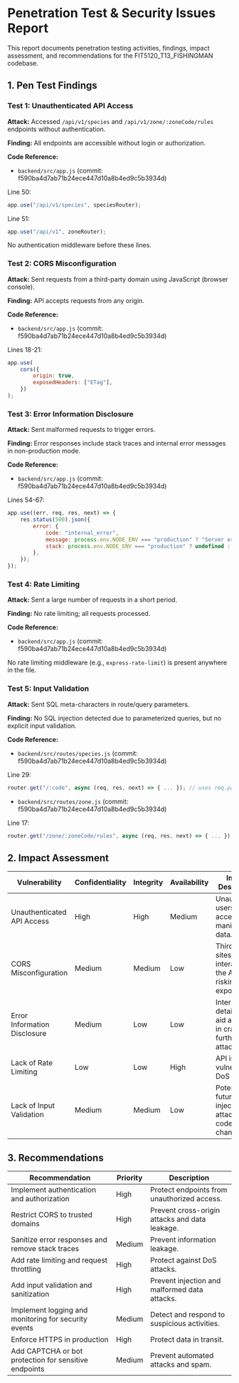 
# Penetration Test & Security Issues Report

This report documents penetration testing activities, findings, impact assessment, and recommendations for the FIT5120_T13_FISHINGMAN codebase.

## 1. Pen Test Findings


### Test 1: Unauthenticated API Access

**Attack:** Accessed `/api/v1/species` and `/api/v1/zone/:zoneCode/rules` endpoints without authentication.

**Finding:** All endpoints are accessible without login or authorization.

**Code Reference:**

- `backend/src/app.js` (commit: f590ba4d7ab71b24ece447d10a8b4ed9c5b3934d)

Line 50:
```js
app.use("/api/v1/species", speciesRouter);
```

Line 51:
```js
app.use("/api/v1", zoneRouter);
```

No authentication middleware before these lines.


### Test 2: CORS Misconfiguration

**Attack:** Sent requests from a third-party domain using JavaScript (browser console).

**Finding:** API accepts requests from any origin.

**Code Reference:**

- `backend/src/app.js` (commit: f590ba4d7ab71b24ece447d10a8b4ed9c5b3934d)

Lines 18-21:

```js
app.use(
    cors({
        origin: true,
        exposedHeaders: ["ETag"],
    })
);
```

### Test 3: Error Information Disclosure

**Attack:** Sent malformed requests to trigger errors.

**Finding:** Error responses include stack traces and internal error messages in non-production mode.

**Code Reference:**

- `backend/src/app.js` (commit: f590ba4d7ab71b24ece447d10a8b4ed9c5b3934d)

Lines 54-67:

```js
app.use((err, req, res, next) => {
    res.status(500).json({
        error: {
            code: "internal_error",
            message: process.env.NODE_ENV === "production" ? "Server error" : String(err?.message || err),
            stack: process.env.NODE_ENV === "production" ? undefined : err?.stack,
        },
    });
});
```

### Test 4: Rate Limiting

**Attack:** Sent a large number of requests in a short period.

**Finding:** No rate limiting; all requests processed.

**Code Reference:**

- `backend/src/app.js` (commit: f590ba4d7ab71b24ece447d10a8b4ed9c5b3934d)


No rate limiting middleware (e.g., `express-rate-limit`) is present anywhere in the file.


### Test 5: Input Validation

**Attack:** Sent SQL meta-characters in route/query parameters.

**Finding:** No SQL injection detected due to parameterized queries, but no explicit input validation.

**Code Reference:**

- `backend/src/routes/species.js` (commit: f590ba4d7ab71b24ece447d10a8b4ed9c5b3934d)

Line 29:

```js
router.get("/:code", async (req, res, next) => { ... }); // uses req.params.code directly without validation
```

- `backend/src/routes/zone.js` (commit: f590ba4d7ab71b24ece447d10a8b4ed9c5b3934d)

Line 17:

```js
router.get("/zone/:zoneCode/rules", async (req, res, next) => { ... }); // uses req.params.zoneCode and req.query.species directly without validation
```

## 2. Impact Assessment

| Vulnerability                        | Confidentiality | Integrity | Availability | Impact Description |
|--------------------------------------|-----------------|-----------|--------------|-------------------|
| Unauthenticated API Access           | High            | High      | Medium       | Unauthorized users can access and manipulate data. |
| CORS Misconfiguration                | Medium          | Medium    | Low          | Third-party sites can interact with the API, risking data exposure. |
| Error Information Disclosure         | Medium          | Low       | Low          | Internal details may aid attackers in crafting further attacks. |
| Lack of Rate Limiting                | Low             | Low       | High         | API is vulnerable to DoS attacks. |
| Lack of Input Validation             | Medium          | Medium    | Low          | Potential for future injection attacks if code changes. |

## 3. Recommendations

| Recommendation                                      | Priority   | Description |
|-----------------------------------------------------|------------|-------------|
| Implement authentication and authorization          | High       | Protect endpoints from unauthorized access. |
| Restrict CORS to trusted domains                    | High       | Prevent cross-origin attacks and data leakage. |
| Sanitize error responses and remove stack traces     | Medium     | Prevent information leakage. |
| Add rate limiting and request throttling             | High       | Protect against DoS attacks. |
| Add input validation and sanitization                | High       | Prevent injection and malformed data attacks. |
| Implement logging and monitoring for security events | Medium     | Detect and respond to suspicious activities. |
| Enforce HTTPS in production                         | High       | Protect data in transit. |
| Add CAPTCHA or bot protection for sensitive endpoints| Medium     | Prevent automated attacks and spam. |
